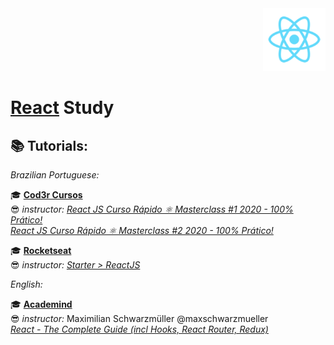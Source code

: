 <div align="end">
<img height="100" src="https://raw.githubusercontent.com/github/explore/80688e429a7d4ef2fca1e82350fe8e3517d3494d/topics/react/react.png" alt="react"/>
</div>

# **[React](https://reactjs.org/) Study**

## :books: Tutorials:  

_Brazilian Portuguese:_

:mortar_board: **[Cod3r Cursos](https://www.cod3r.com.br)**  
:sunglasses: _instructor:_ 
_[React JS Curso Rápido ⚛️ Masterclass #1 2020 - 100% Prático!](https://www.youtube.com/watch?v=XQxitgyZ_S4)_  
_[React JS Curso Rápido ⚛️ Masterclass #2 2020 - 100% Prático!](https://www.youtube.com/watch?v=GJ8Vm-h0V8I)_  

:mortar_board: **[Rocketseat](https://rocketseat.com.br/)**  
:sunglasses: _instructor:_ 
_[Starter > ReactJS](https://app.rocketseat.com.br/node/curso-react-js)_  

_English:_

:mortar_board: **[Academind](https://academind.com/)**  
:sunglasses: _instructor:_ Maximilian Schwarzmüller @maxschwarzmueller  
_[React - The Complete Guide (incl Hooks, React Router, Redux)](https://pro.academind.com/p/react-the-complete-guide-incl-hooks-react-router-redux)_  